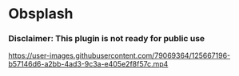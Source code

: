 # Obsplash

### Disclaimer: This plugin is not ready for public use

https://user-images.githubusercontent.com/79069364/125667196-b57146d6-a2bb-4ad3-9c3a-e405e2f8f57c.mp4

